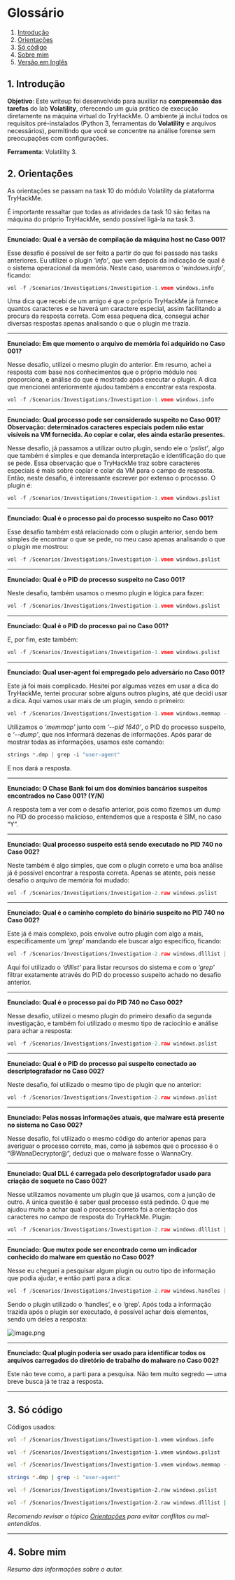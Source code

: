 # Glossário

1. [Introdução](#1-introdução)
2. [Orientações](#2-orientações)
3. [Só código](#3-só-código)
4. [Sobre mim](#4-sobre-mim)
5. [Versão em Inglês](https://github.com/Samu3lb0az/WriupVolatiliry_English.git)

## **1. Introdução**

**Objetivo**: Este writeup foi desenvolvido para auxiliar na **compreensão das tarefas** do lab **Volatility**, oferecendo um guia prático de execução diretamente na máquina virtual do TryHackMe. O ambiente já inclui todos os requisitos pré-instalados (Python 3, ferramentas do **Volatility** e arquivos necessários), permitindo que você se concentre na análise forense sem preocupações com configurações.

**Ferramenta**: Volatility 3.

## 2. Orientações

As orientações se passam na task 10 do módulo Volatility da plataforma TryHackMe.

É importante ressaltar que todas as atividades da task 10 são feitas na máquina do próprio TryHackMe, sendo possível ligá-la na task 3.

---

**Enunciado: Qual é a versão de compilação da máquina host no Caso 001?**

Esse desafio é possível de ser feito a partir do que foi passado nas tasks anteriores. Eu utilizei o plugin *‘info’*, que vem depois da indicação de qual é o sistema operacional da memória. Neste caso, usaremos o *‘windows.info’*, ficando:

```python
vol -f /Scenarios/Investigations/Investigation-1.vmem windows.info
```

Uma dica que recebi de um amigo é que o próprio TryHackMe já fornece quantos caracteres e se haverá um caractere especial, assim facilitando a procura da resposta correta. Com essa pequena dica, consegui achar diversas respostas apenas analisando o que o plugin me trazia.

---

**Enunciado: Em que momento o arquivo de memória foi adquirido no Caso 001?**

Nesse desafio, utilizei o mesmo plugin do anterior. Em resumo, achei a resposta com base nos conhecimentos que o próprio módulo nos proporciona, e análise do que é mostrado após executar o plugin. A dica que mencionei anteriormente ajudou também a encontrar esta resposta.

```python
vol -f /Scenarios/Investigations/Investigation-1.vmem windows.info
```

---

**Enunciado: Qual processo pode ser considerado suspeito no Caso 001?
Observação: determinados caracteres especiais podem não estar visíveis na VM fornecida. Ao copiar e colar, eles ainda estarão presentes.**

Nesse desafio, já passamos a utilizar outro plugin, sendo ele o *‘pslist’*, algo que também é simples e que demanda interpretação e identificação do que se pede. Essa observação que o TryHackMe traz sobre caracteres especiais é mais sobre copiar e colar da VM para o campo de resposta. Então, neste desafio, é interessante escrever por extenso o processo. O plugin é:

```python
vol -f /Scenarios/Investigations/Investigation-1.vmem windows.pslist
```

---

**Enunciado: Qual é o processo pai do processo suspeito no Caso 001?**

Esse desafio também está relacionado com o plugin anterior, sendo bem simples de encontrar o que se pede, no meu caso apenas analisando o que o plugin me mostrou:

```python
vol -f /Scenarios/Investigations/Investigation-1.vmem windows.pslist
```

---

**Enunciado: Qual é o PID do processo suspeito no Caso 001?**

Neste desafio, também usamos o mesmo plugin e lógica para fazer:

```python
vol -f /Scenarios/Investigations/Investigation-1.vmem windows.pslist
```

---

**Enunciado: Qual é o PID do processo pai no Caso 001?**

E, por fim, este também:

```python
vol -f /Scenarios/Investigations/Investigation-1.vmem windows.pslist
```

---

**Enunciado: Qual user-agent foi empregado pelo adversário no Caso 001?**

Este já foi mais complicado. Hesitei por algumas vezes em usar a dica do TryHackMe, tentei procurar sobre alguns outros plugins, até que decidi usar a dica. Aqui vamos usar mais de um plugin, sendo o primeiro:

```python
vol -f /Scenarios/Investigations/Investigation-1.vmem windows.memmap --pid 1640 --dump
```

Utilizamos o *‘memmap’* junto com *‘--pid 1640’*, o PID do processo suspeito, e *‘--dump’*, que nos informará dezenas de informações. Após parar de mostrar todas as informações, usamos este comando:

```python
strings *.dmp | grep -i "user-agent"
```

E nos dará a resposta.

---

**Enunciado: O Chase Bank foi um dos domínios bancários suspeitos encontrados no Caso 001? (Y/N)**

A resposta tem a ver com o desafio anterior, pois como fizemos um dump no PID do processo malicioso, entendemos que a resposta é SIM, no caso “Y”.

---

**Enunciado: Qual processo suspeito está sendo executado no PID 740 no Caso 002?**

Neste também é algo simples, que com o plugin correto e uma boa análise já é possível encontrar a resposta correta. Apenas se atente, pois nesse desafio o arquivo de memória foi mudado:

```python
vol -f /Scenarios/Investigations/Investigation-2.raw windows.pslist
```

---

**Enunciado: Qual é o caminho completo do binário suspeito no PID 740 no Caso 002?**

Este já é mais complexo, pois envolve outro plugin com algo a mais, especificamente um *‘grep’* mandando ele buscar algo específico, ficando:

```python
vol -f /Scenarios/Investigations/Investigation-2.raw windows.dlllist | grep 740
```

Aqui foi utilizado o *‘dlllist’* para listar recursos do sistema e com o *‘grep’* filtrar exatamente através do PID do processo suspeito achado no desafio anterior.

---

**Enunciado: Qual é o processo pai do PID 740 no Caso 002?**

Nesse desafio, utilizei o mesmo plugin do primeiro desafio da segunda investigação, e também foi utilizado o mesmo tipo de raciocínio e análise para achar a resposta:

```python
vol -f /Scenarios/Investigations/Investigation-2.raw windows.pslist
```

---

**Enunciado: Qual é o PID do processo pai suspeito conectado ao descriptografador no Caso 002?**

Neste desafio, foi utilizado o mesmo tipo de plugin que no anterior:

```python
vol -f /Scenarios/Investigations/Investigation-2.raw windows.pslist
```

---

**Enunciado: Pelas nossas informações atuais, que malware está presente no sistema no Caso 002?**

Nesse desafio, foi utilizado o mesmo código do anterior apenas para averiguar o processo correto, mas, como já sabemos que o processo é o “@WanaDecryptor@”, deduzi que o malware fosse o WannaCry.

---

**Enunciado: Qual DLL é carregada pelo descriptografador usado para criação de soquete no Caso 002?**

Nesse utilizamos novamente um plugin que já usamos, com a junção de outro. A única questão é saber qual processo está pedindo. O que me ajudou muito a achar qual o processo correto foi a orientação dos caracteres no campo de resposta do TryHackMe. Plugin:

```python
vol -f /Scenarios/Investigations/Investigation-2.raw windows.dlllist | grep 740
```

---

**Enunciado: Que mutex pode ser encontrado como um indicador conhecido do malware em questão no Caso 002?**

Nesse eu cheguei a pesquisar algum plugin ou outro tipo de informação que podia ajudar, e então parti para a dica:

```python
vol -f /Scenarios/Investigations/Investigation-2.raw windows.handles | grep 1940
```

Sendo o plugin utilizado o ‘handles’, e o ‘grep’. Após toda a informação trazida após o plugin ser executado, é possível achar dois elementos, sendo um deles a resposta:

![image.png](attachment:36f3a7d7-e564-4db2-8b19-fa0b3d0790de\:image.png)

---

**Enunciado: Qual plugin poderia ser usado para identificar todos os arquivos carregados do diretório de trabalho do malware no Caso 002?**

Este não teve como, a parti para a pesquisa. Não tem muito segredo — uma breve busca já te traz a resposta.

---

## 3. Só código

Códigos usados:

```bash
vol -f /Scenarios/Investigations/Investigation-1.vmem windows.info
```

```bash
vol -f /Scenarios/Investigations/Investigation-1.vmem windows.pslist
```

```bash
vol -f /Scenarios/Investigations/Investigation-1.vmem windows.memmap --pid 1640 --dump
```

```bash
strings *.dmp | grep -i "user-agent"
```

```bash
vol -f /Scenarios/Investigations/Investigation-2.raw windows.pslist
```

```bash
vol -f /Scenarios/Investigations/Investigation-2.raw windows.dlllist | grep 740
```


*Recomendo revisar o tópico [Orientações](#2-orientações) para evitar conflitos ou mal-entendidos.*

---

## 4. Sobre mim

*Resumo das informações sobre o autor.*
